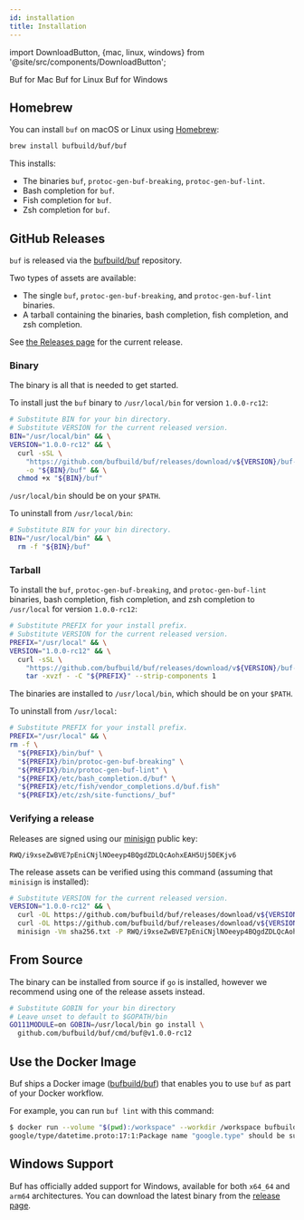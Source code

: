 ```yaml
---
id: installation
title: Installation
---
```



import DownloadButton, {mac, linux, windows} from '@site/src/components/DownloadButton';

<div>
  <DownloadButton os={mac}>
    Buf for Mac
  </DownloadButton>
  <DownloadButton os={linux}>
    Buf for Linux
  </DownloadButton>
  <DownloadButton os={windows}>
    Buf for Windows
  </DownloadButton>
</div>

## Homebrew

You can install `buf` on macOS or Linux using [Homebrew](https://brew.sh):

```sh
brew install bufbuild/buf/buf
```

This installs:

  - The binaries `buf`, `protoc-gen-buf-breaking`, `protoc-gen-buf-lint`.
  - Bash completion for `buf`.
  - Fish completion for `buf`.
  - Zsh completion for `buf`.

## GitHub Releases

`buf` is released via the [bufbuild/buf](https://github.com/bufbuild/buf) repository.

Two types of assets are available:

- The single `buf`, `protoc-gen-buf-breaking`, and `protoc-gen-buf-lint` binaries.
- A tarball containing the binaries, bash completion, fish completion, and zsh completion.

See [the Releases page](https://github.com/bufbuild/buf/releases) for the current release.

### Binary

The binary is all that is needed to get started.

To install just the `buf` binary to `/usr/local/bin` for version `1.0.0-rc12`:

```sh
# Substitute BIN for your bin directory.
# Substitute VERSION for the current released version.
BIN="/usr/local/bin" && \
VERSION="1.0.0-rc12" && \
  curl -sSL \
    "https://github.com/bufbuild/buf/releases/download/v${VERSION}/buf-$(uname -s)-$(uname -m)" \
    -o "${BIN}/buf" && \
  chmod +x "${BIN}/buf"
```

`/usr/local/bin` should be on your `$PATH`.

To uninstall from `/usr/local/bin`:

```sh
# Substitute BIN for your bin directory.
BIN="/usr/local/bin" && \
  rm -f "${BIN}/buf"
```

### Tarball

To install the `buf`, `protoc-gen-buf-breaking`, and `protoc-gen-buf-lint` binaries,
bash completion, fish completion, and zsh completion to `/usr/local` for version `1.0.0-rc12`:

```sh
# Substitute PREFIX for your install prefix.
# Substitute VERSION for the current released version.
PREFIX="/usr/local" && \
VERSION="1.0.0-rc12" && \
  curl -sSL \
    "https://github.com/bufbuild/buf/releases/download/v${VERSION}/buf-$(uname -s)-$(uname -m).tar.gz" | \
    tar -xvzf - -C "${PREFIX}" --strip-components 1
```

The binaries are installed to `/usr/local/bin`, which should be on your `$PATH`.

To uninstall from `/usr/local`:

```sh
# Substitute PREFIX for your install prefix.
PREFIX="/usr/local" && \
rm -f \
  "${PREFIX}/bin/buf" \
  "${PREFIX}/bin/protoc-gen-buf-breaking" \
  "${PREFIX}/bin/protoc-gen-buf-lint" \
  "${PREFIX}/etc/bash_completion.d/buf" \
  "${PREFIX}/etc/fish/vendor_completions.d/buf.fish"
  "${PREFIX}/etc/zsh/site-functions/_buf"
```

### Verifying a release

Releases are signed using our [minisign](https://github.com/jedisct1/minisign) public key:

```
RWQ/i9xseZwBVE7pEniCNjlNOeeyp4BQgdZDLQcAohxEAH5Uj5DEKjv6
```

The release assets can be verified using this command (assuming that `minisign` is installed):

```sh
# Substitute VERSION for the current released version.
VERSION="1.0.0-rc12" && \
  curl -OL https://github.com/bufbuild/buf/releases/download/v${VERSION}/sha256.txt && \
  curl -OL https://github.com/bufbuild/buf/releases/download/v${VERSION}/sha256.txt.minisig && \
  minisign -Vm sha256.txt -P RWQ/i9xseZwBVE7pEniCNjlNOeeyp4BQgdZDLQcAohxEAH5Uj5DEKjv6
```

## From Source

The binary can be installed from source if `go` is installed, however we recommend using one of
the release assets instead.

```sh
# Substitute GOBIN for your bin directory
# Leave unset to default to $GOPATH/bin
GO111MODULE=on GOBIN=/usr/local/bin go install \
  github.com/bufbuild/buf/cmd/buf@v1.0.0-rc12
```

## Use the Docker Image

Buf ships a Docker image ([bufbuild/buf](https://hub.docker.com/r/bufbuild/buf)) that enables
you to use `buf` as part of your Docker workflow.

For example, you can run `buf lint` with this command:

```sh
$ docker run --volume "$(pwd):/workspace" --workdir /workspace bufbuild/buf lint
google/type/datetime.proto:17:1:Package name "google.type" should be suffixed with a correctly formed version, such as "google.type.v1".
```

## Windows Support

Buf has officially added support for Windows, available for both `x64_64` and `arm64` architectures. You can download the latest binary from the [release page](https://github.com/bufbuild/buf/releases/latest).
